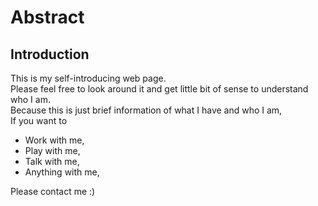 # Abstract

## Introduction

This is my self-introducing web page.  
Please feel free to look around it and get little bit of sense to understand who I am.  
Because this is just brief information of what I have and who I am,  
If you want to

- Work with me,
- Play with me,
- Talk with me,
- Anything with me,

Please contact me :)

